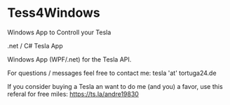 # Tess4Windows
Windows App to Controll your Tesla

.net / C# Tesla App

Windows App (WPF/.net) for the Tesla API.

For questions / messages feel free to contact me: tesla 'at' tortuga24.de

If you consider buying a Tesla an want to do me (and you) a favor, use this referal for free miles: https://ts.la/andre19830
